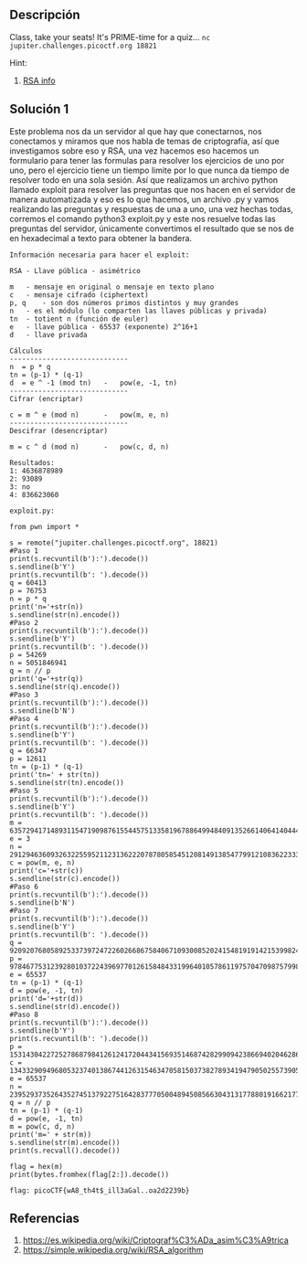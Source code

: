 ## Descripción 
Class, take your seats! It's PRIME-time for a quiz... `nc jupiter.challenges.picoctf.org 18821`

Hint:
1. [RSA info](https://simple.wikipedia.org/wiki/RSA_algorithm)
## Solución 1

Este problema nos da un servidor al que hay que conectarnos, nos conectamos y miramos que nos habla de temas de criptografía, así que investigamos sobre eso y RSA, una vez hacemos eso hacemos un formulario para tener las formulas para resolver los ejercicios de uno por uno, pero el ejercicio tiene un tiempo limite por lo que nunca da tiempo de resolver todo en una sola sesión.
Así que realizamos un archivo python llamado exploit para resolver las preguntas que nos hacen en el servidor de manera automatizada y eso es lo que hacemos, un archivo .py y vamos realizando las preguntas y respuestas de una a uno, una vez hechas todas, corremos el comando python3 exploit.py y este nos resuelve todas las preguntas del servidor, únicamente convertimos el resultado que se nos de en hexadecimal a texto para obtener la bandera.

```
Información necesaria para hacer el exploit:

RSA	- Llave pública - asimétrico

m	- mensaje en original o mensaje en texto plano
c	- mensaje cifrado (ciphertext)
p, q 	- son dos números primos distintos y muy grandes
n	- es el módulo (lo comparten las llaves públicas y privada)
tn	- totient n (función de euler)
e	- llave pública - 65537 (exponente) 2^16+1
d	- llave privada

Cálculos
-----------------------------
n  = p * q
tn = (p-1) * (q-1)
d  = e ^ -1 (mod tn)   -   pow(e, -1, tn)
-----------------------------
Cifrar (encriptar)

c = m ^ e (mod n)      -   pow(m, e, n)
-----------------------------
Descifrar (desencriptar)

m = c ^ d (mod n)      -   pow(c, d, n)

Resultados: 
1: 4636878989
2: 93089
3: no
4: 836623060

exploit.py: 

from pwn import *

s = remote("jupiter.challenges.picoctf.org", 18821)
#Paso 1
print(s.recvuntil(b'):').decode())
s.sendline(b'Y')
print(s.recvuntil(b': ').decode())
q = 60413
p = 76753
n = p * q
print('n='+str(n))
s.sendline(str(n).encode())
#Paso 2
print(s.recvuntil(b'):').decode())
s.sendline(b'Y')
print(s.recvuntil(b': ').decode())
p = 54269
n = 5051846941
q = n // p
print('q='+str(q))
s.sendline(str(q).encode())
#Paso 3
print(s.recvuntil(b'):').decode())
s.sendline(b'N')
#Paso 4
print(s.recvuntil(b'):').decode())
s.sendline(b'Y')
print(s.recvuntil(b': ').decode())
q = 66347
p = 12611
tn = (p-1) * (q-1)
print('tn=' + str(tn))
s.sendline(str(tn).encode())
#Paso 5
print(s.recvuntil(b'):').decode())
s.sendline(b'Y')
print(s.recvuntil(b': ').decode())
m = 63572941714893115471909876155445751335819678864994840913526614064140444>
e = 3
n = 29129463609326322559521123136222078780585451208149138547799121083622333>
c = pow(m, e, n)
print('c='+str(c))
s.sendline(str(c).encode())
#Paso 6
print(s.recvuntil(b'):').decode())
s.sendline(b'N')
#Paso 7
print(s.recvuntil(b'):').decode())
s.sendline(b'Y')
print(s.recvuntil(b': ').decode())
q = 92092076805892533739724722602668675840671093008520241548191914215399824>
p = 97846775312392801037224396977012615848433199640105786119757047098757998>
e = 65537
tn = (p-1) * (q-1)
d = pow(e, -1, tn)
print('d='+str(d))
s.sendline(str(d).encode())
#Paso 8
print(s.recvuntil(b'):').decode())
s.sendline(b'Y')
print(s.recvuntil(b': ').decode())
p = 15314304227252786879841261241720443415693514687428299094238669402046286>
c = 13433290949680532374013867441263154634705815037382789341947905025573905>
e = 65537
n = 23952937352643527451379227516428377705004894508566304313177880191662177>
q = n // p
tn = (p-1) * (q-1)
d = pow(e, -1, tn)
m = pow(c, d, n)
print('m=' + str(m))
s.sendline(str(m).encode())
print(s.recvall().decode())

flag = hex(m)
print(bytes.fromhex(flag[2:]).decode())

flag: picoCTF{wA8_th4t$_ill3aGal..oa2d2239b}
```

## Referencias
1. https://es.wikipedia.org/wiki/Criptograf%C3%ADa_asim%C3%A9trica
2. https://simple.wikipedia.org/wiki/RSA_algorithm
